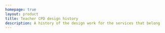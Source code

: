 ```yaml
---
homepage: true
layout: product
title: Teacher CPD design history
description: A history of the design work for the services that belong to the continuing professional development (CPD) programme for teachers
---
```


